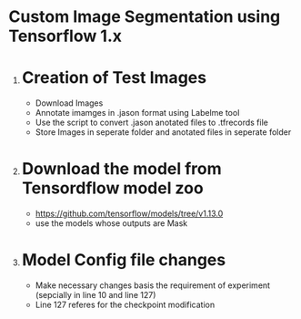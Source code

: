 # Custom Image Segmentation using Tensorflow 1.x

1. # Creation of Test Images
    - Download Images
    - Annotate imamges in .jason format using Labelme tool
    - Use the script to convert .jason anotated files to .tfrecords file
    - Store Images in seperate folder and anotated files in seperate folder
2. # Download the model from Tensordflow model zoo
     - https://github.com/tensorflow/models/tree/v1.13.0
     - use the models whose outputs are Mask
3. # Model Config file changes
     - Make necessary changes basis the requirement of experiment (sepcially in line 10 and line 127)
     - Line 127 referes for the checkpoint modification 
